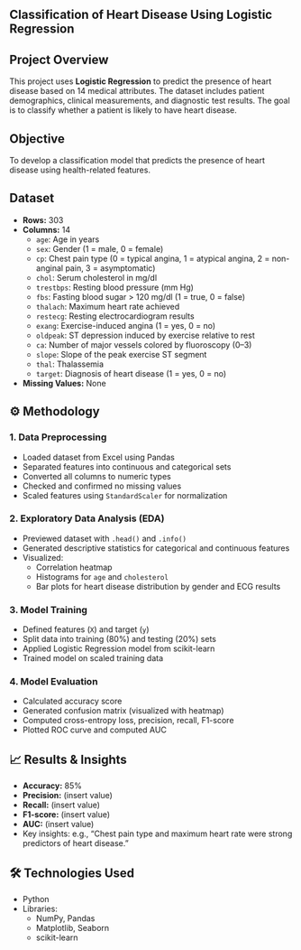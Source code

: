 ## Classification of Heart Disease Using Logistic Regression

## Project Overview  
This project uses **Logistic Regression** to predict the presence of heart disease based on 14 medical attributes. The dataset includes patient demographics, clinical measurements, and diagnostic test results. The goal is to classify whether a patient is likely to have heart disease.

## Objective  
To develop a classification model that predicts the presence of heart disease using health-related features.

## Dataset  
- **Rows:** 303 
- **Columns:** 14  
  - `age`: Age in years  
  - `sex`: Gender (1 = male, 0 = female)  
  - `cp`: Chest pain type (0 = typical angina, 1 = atypical angina, 2 = non-anginal pain, 3 = asymptomatic)  
  - `chol`: Serum cholesterol in mg/dl  
  - `trestbps`: Resting blood pressure (mm Hg)  
  - `fbs`: Fasting blood sugar > 120 mg/dl (1 = true, 0 = false)  
  - `thalach`: Maximum heart rate achieved  
  - `restecg`: Resting electrocardiogram results  
  - `exang`: Exercise-induced angina (1 = yes, 0 = no)  
  - `oldpeak`: ST depression induced by exercise relative to rest  
  - `ca`: Number of major vessels colored by fluoroscopy (0–3)  
  - `slope`: Slope of the peak exercise ST segment  
  - `thal`: Thalassemia  
  - `target`: Diagnosis of heart disease (1 = yes, 0 = no)  
- **Missing Values:** None  

## ⚙️ Methodology  

### 1. Data Preprocessing  
- Loaded dataset from Excel using Pandas  
- Separated features into continuous and categorical sets  
- Converted all columns to numeric types  
- Checked and confirmed no missing values  
- Scaled features using `StandardScaler` for normalization  

### 2. Exploratory Data Analysis (EDA)  
- Previewed dataset with `.head()` and `.info()`  
- Generated descriptive statistics for categorical and continuous features  
- Visualized:  
  - Correlation heatmap  
  - Histograms for `age` and `cholesterol`  
  - Bar plots for heart disease distribution by gender and ECG results  

### 3. Model Training  
- Defined features (`X`) and target (`y`)  
- Split data into training (80%) and testing (20%) sets  
- Applied Logistic Regression model from scikit-learn  
- Trained model on scaled training data  

### 4. Model Evaluation  
- Calculated accuracy score  
- Generated confusion matrix (visualized with heatmap)  
- Computed cross-entropy loss, precision, recall, F1-score  
- Plotted ROC curve and computed AUC  

## 📈 Results & Insights  
- **Accuracy:** 85%  
- **Precision:** (insert value)  
- **Recall:** (insert value)  
- **F1-score:** (insert value)  
- **AUC:** (insert value)  
- Key insights: e.g., “Chest pain type and maximum heart rate were strong predictors of heart disease.”

## 🛠️ Technologies Used  
- Python  
- Libraries:  
  - NumPy, Pandas  
  - Matplotlib, Seaborn  
  - scikit-learn  
